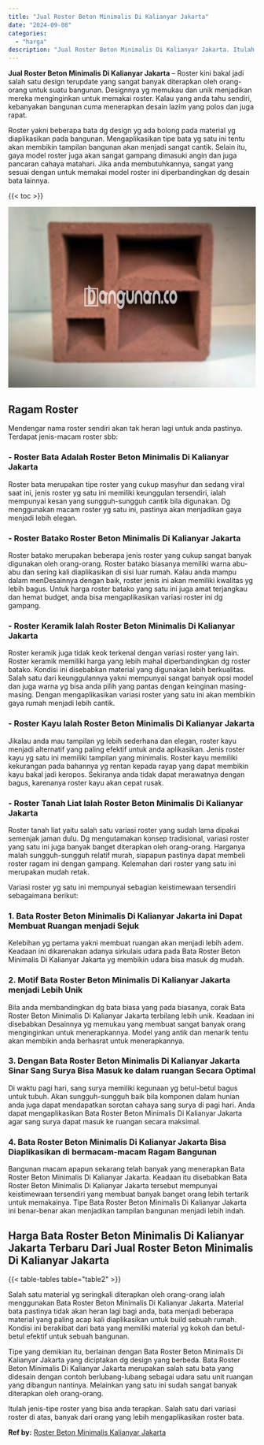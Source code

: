 ```yaml
---
title: "Jual Roster Beton Minimalis Di Kalianyar Jakarta"
date: "2024-09-08"
categories: 
  - "harga"
description: "Jual Roster Beton Minimalis Di Kalianyar Jakarta. Itulah jenis-tipe roster yang bisa anda terapkan. Salah satu dari variasi roster di atas, banyak dari orang..."
---
```


**Jual Roster Beton Minimalis Di Kalianyar Jakarta** – Roster kini bakal jadi salah satu design terupdate yang sangat banyak diterapkan oleh orang-orang untuk suatu bangunan. Designnya yg memukau dan unik menjadikan mereka menginginkan untuk memakai roster. Kalau yang anda tahu sendiri, kebanyakan bangunan cuma menerapkan desain lazim yang polos dan juga rapat.

Roster yakni beberapa bata dg design yg ada bolong pada material yg diaplikasikan pada bangunan. Mengaplikasikan tipe bata yg satu ini tentu akan membikin tampilan bangunan akan menjadi sangat cantik. Selain itu, gaya model roster juga akan sangat gampang dimasuki angin dan juga pancaran cahaya matahari. Jika anda membutuhkannya, sangat yang sesuai dengan untuk memakai model roster ini diperbandingkan dg desain bata lainnya.

{{< toc >}}

![Jual Roster Beton Minimalis Di Kalianyar Jakarta](/images/bata-roster-minimalis-33.png)

## Ragam Roster

Mendengar nama roster sendiri akan tak heran lagi untuk anda pastinya. Terdapat jenis-macam roster sbb:

### \- Roster Bata Adalah Roster Beton Minimalis Di Kalianyar Jakarta

Roster bata merupakan tipe roster yang cukup masyhur dan sedang viral saat ini, jenis roster yg satu ini memiliki keunggulan tersendiri, ialah mempunyai kesan yang sungguh-sungguh cantik bila digunakan. Dg menggunakan macam roster yg satu ini, pastinya akan menjadikan gaya menjadi lebih elegan.

### \- Roster Batako Roster Beton Minimalis Di Kalianyar Jakarta

Roster batako merupakan beberapa jenis roster yang cukup sangat banyak digunakan oleh orang-orang. Roster batako biasanya memiliki warna abu-abu dan sering kali diaplikasikan di sisi luar rumah. Kalau anda mampu dalam menDesainnya dengan baik, roster jenis ini akan memiliki kwalitas yg lebih bagus. Untuk harga roster batako yang satu ini juga amat terjangkau dan hemat budget, anda bisa mengaplikasikan variasi roster ini dg gampang.

### \- Roster Keramik Ialah Roster Beton Minimalis Di Kalianyar Jakarta

Roster keramik juga tidak keok terkenal dengan variasi roster yang lain. Roster keramik memiliki harga yang lebih mahal diperbandingkan dg roster batako. Kondisi ini disebabkan material yang digunakan lebih berkualitas. Salah satu dari keunggulannya yakni mempunyai sangat banyak opsi model dan juga warna yg bisa anda pilih yang pantas dengan keinginan masing-masing. Dengan mengaplikasikan variasi roster yang satu ini akan membikin gaya rumah menjadi lebih cantik.

### \- Roster Kayu Ialah Roster Beton Minimalis Di Kalianyar Jakarta

Jikalau anda mau tampilan yg lebih sederhana dan elegan, roster kayu menjadi alternatif yang paling efektif untuk anda aplikasikan. Jenis roster kayu yg satu ini memiliki tampilan yang minimalis. Roster kayu memiliki kekurangan pada bahannya yg rentan kepada rayap yang dapat membikin kayu bakal jadi keropos. Sekiranya anda tidak dapat merawatnya dengan bagus, karenanya roster kayu akan cepat rusak.

### \- Roster Tanah Liat Ialah Roster Beton Minimalis Di Kalianyar Jakarta

Roster tanah liat yaitu salah satu variasi roster yang sudah lama dipakai semenjak jaman dulu. Dg mengutamakan konsep tradisional, variasi roster yang satu ini juga banyak banget diterapkan oleh orang-orang. Harganya malah sungguh-sungguh relatif murah, siapapun pastinya dapat membeli roster ragam ini dengan gampang. Kelemahan dari roster yang satu ini merupakan mudah retak.

Variasi roster yg satu ini mempunyai sebagian keistimewaan tersendiri sebagaimana berikut:

### 1\. Bata Roster Beton Minimalis Di Kalianyar Jakarta ini Dapat Membuat Ruangan menjadi Sejuk

Kelebihan yg pertama yakni membuat ruangan akan menjadi lebih adem. Keadaan ini dikarenakan adanya sirkulais udara pada Bata Roster Beton Minimalis Di Kalianyar Jakarta yg membikin udara bisa masuk dg mudah.

### 2\. Motif Bata Roster Beton Minimalis Di Kalianyar Jakarta menjadi Lebih Unik

Bila anda membandingkan dg bata biasa yang pada biasanya, corak Bata Roster Beton Minimalis Di Kalianyar Jakarta terbilang lebih unik. Keadaan ini disebabkan Desainnya yg memukau yang membuat sangat banyak orang menginginkan untuk menerapkannya. Model yang antik dan menarik tentu akan membikin anda berhasrat untuk menerapkannya.

### 3\. Dengan Bata Roster Beton Minimalis Di Kalianyar Jakarta Sinar Sang Surya Bisa Masuk ke dalam ruangan Secara Optimal

Di waktu pagi hari, sang surya memiliki kegunaan yg betul-betul bagus untuk tubuh. Akan sungguh-sungguh baik bila komponen dalam hunian anda juga dapat mendapatkan sorotan cahaya sang surya di pagi hari. Anda dapat mengaplikasikan Bata Roster Beton Minimalis Di Kalianyar Jakarta agar sang surya dapat masuk ke ruangan secara maksimal.

### 4\. Bata Roster Beton Minimalis Di Kalianyar Jakarta Bisa Diaplikasikan di bermacam-macam Ragam Bangunan

Bangunan macam apapun sekarang telah banyak yang menerapkan Bata Roster Beton Minimalis Di Kalianyar Jakarta. Keadaan itu disebabkan Bata Roster Beton Minimalis Di Kalianyar Jakarta tersebut mempunyai keistimewaan tersendiri yang membuat banyak banget orang lebih tertarik untuk memakainya. Tipe Bata Roster Beton Minimalis Di Kalianyar Jakarta ini benar-benar akan menjadikan tampilan bangunan menjadi lebih indah.

## Harga Bata Roster Beton Minimalis Di Kalianyar Jakarta Terbaru Dari Jual Roster Beton Minimalis Di Kalianyar Jakarta

{{< table-tables table="table2" >}}

Salah satu material yg seringkali diterapkan oleh orang-orang ialah menggunakan Bata Roster Beton Minimalis Di Kalianyar Jakarta. Material bata pastinya tidak akan heran lagi bagi anda, bata menjadi beberapa material yang paling acap kali diaplikasikan untuk build sebuah rumah. Kondisi ini berakibat dari bata yang memiliki material yg kokoh dan betul-betul efektif untuk sebuah bangunan.

Tipe yang demikian itu, berlainan dengan Bata Roster Beton Minimalis Di Kalianyar Jakarta yang diciptakan dg design yang berbeda. Bata Roster Beton Minimalis Di Kalianyar Jakarta merupakan salah satu bata yang didesain dengan contoh berlubang-lubang sebagai udara satu unit ruangan yang dibangun nantinya. Melainkan yang satu ini sudah sangat banyak diterapkan oleh orang-orang.

Itulah jenis-tipe roster yang bisa anda terapkan. Salah satu dari variasi roster di atas, banyak dari orang yang lebih mengaplikasikan roster bata.

**Ref by:** [Roster Beton Minimalis Kalianyar Jakarta](https://id.wikipedia.org/wiki/Roster)
